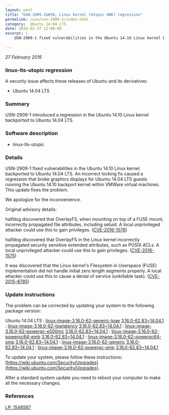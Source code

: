 ```yaml
---
layout: post
title: "USN-2909-2&#58; Linux kernel (Utopic HWE) regression"
permalink: /usn/usn-2909-2/index.html
category:  Ubuntu 14.04 LTS
date: 2016-02-27 12:00:00
excerpt: |
    USN-2909-1 fixed vulnerabilities in the Ubuntu 14.10 Linux kernel backported to Ubuntu 14.04 LTS. An incorrect locking fix caused a regression that broke graphics displays for Ubuntu 14.04 LTS guests running the Ubuntu 14.10 backport kernel within VMWare virtual machines. This update fixes the problem.
    
--- 
```

 
 

*27 February 2016*

### linux-lts-utopic regression

A security issue affects these releases of Ubuntu and its derivatives:

* Ubuntu 14.04 LTS

### Summary

USN-2909-1 introduced a regression in the Ubuntu 14.10 Linux kernel backported to Ubuntu 14.04 LTS.

### Software description

* linux-lts-utopic 

### Details

USN-2909-1 fixed vulnerabilities in the Ubuntu 14.10 Linux kernel backported to Ubuntu 14.04 LTS. An incorrect locking fix caused a regression that broke graphics displays for Ubuntu 14.04 LTS guests running the Ubuntu 14.10 backport kernel within VMWare virtual machines. This update fixes the problem.

We apologize for the inconvenience.

Original advisory details:

 halfdog discovered that OverlayFS, when mounting on top of a FUSE mount, incorrectly propagated file attributes, including setuid. A local unprivileged attacker could use this to gain privileges. ([CVE-2016-1576](http://people.ubuntu.com/~ubuntu-security/cve/CVE-2016-1576))

 halfdog discovered that OverlayFS in the Linux kernel incorrectly propagated security sensitive extended attributes, such as POSIX ACLs. A local unprivileged attacker could use this to gain privileges. ([CVE-2016-1575](http://people.ubuntu.com/~ubuntu-security/cve/CVE-2016-1575))

 It was discovered that the Linux kernel&#39;s Filesystem in Userspace (FUSE) implementation did not handle initial zero length segments properly. A local attacker could use this to cause a denial of service (unkillable task). ([CVE-2015-8785](http://people.ubuntu.com/~ubuntu-security/cve/CVE-2015-8785)) 

### Update instructions

The problem can be corrected by updating your system to the following package version:

Ubuntu 14.04 LTS
 : [linux-image-3.16.0-62-generic-lpae](https://launchpad.net/ubuntu/+source/linux-lts-utopic) <span> [3.16.0-62.83~14.04.1](https://launchpad.net/ubuntu/+source/linux-lts-utopic/3.16.0-62.83~14.04.1) </span> 
 : [linux-image-3.16.0-62-lowlatency](https://launchpad.net/ubuntu/+source/linux-lts-utopic) <span> [3.16.0-62.83~14.04.1](https://launchpad.net/ubuntu/+source/linux-lts-utopic/3.16.0-62.83~14.04.1) </span> 
 : [linux-image-3.16.0-62-powerpc-e500mc](https://launchpad.net/ubuntu/+source/linux-lts-utopic) <span> [3.16.0-62.83~14.04.1](https://launchpad.net/ubuntu/+source/linux-lts-utopic/3.16.0-62.83~14.04.1) </span> 
 : [linux-image-3.16.0-62-powerpc64-emb](https://launchpad.net/ubuntu/+source/linux-lts-utopic) <span> [3.16.0-62.83~14.04.1](https://launchpad.net/ubuntu/+source/linux-lts-utopic/3.16.0-62.83~14.04.1) </span> 
 : [linux-image-3.16.0-62-powerpc64-smp](https://launchpad.net/ubuntu/+source/linux-lts-utopic) <span> [3.16.0-62.83~14.04.1](https://launchpad.net/ubuntu/+source/linux-lts-utopic/3.16.0-62.83~14.04.1) </span> 
 : [linux-image-3.16.0-62-generic](https://launchpad.net/ubuntu/+source/linux-lts-utopic) <span> [3.16.0-62.83~14.04.1](https://launchpad.net/ubuntu/+source/linux-lts-utopic/3.16.0-62.83~14.04.1) </span> 
 : [linux-image-3.16.0-62-powerpc-smp](https://launchpad.net/ubuntu/+source/linux-lts-utopic) <span> [3.16.0-62.83~14.04.1](https://launchpad.net/ubuntu/+source/linux-lts-utopic/3.16.0-62.83~14.04.1) </span> 

To update your system, please follow these instructions: [https://wiki.ubuntu.com/Security/Upgrades](https://wiki.ubuntu.com/Security/Upgrades).

After a standard system update you need to reboot your computer to make all the necessary changes. 

### References

 
 [LP: 1548587](https://launchpad.net/bugs/1548587)
 


